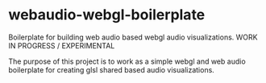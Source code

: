 # webaudio-webgl-boilerplate
Boilerplate for building web audio based webgl audio visualizations.  WORK IN PROGRESS / EXPERIMENTAL

The purpose of this project is to work as a simple webgl and web audio boilerplate for creating glsl shared based audio visualizations.
